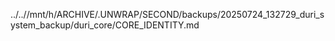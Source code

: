 ../..//mnt/h/ARCHIVE/.UNWRAP/SECOND/backups/20250724_132729_duri_system_backup/duri_core/CORE_IDENTITY.md